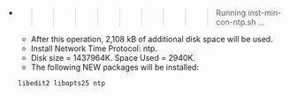 * >>>>>>>>> Running inst-min-con-ntp.sh ...
  * After this operation, 2,108 kB of additional disk space will be used.
  * Install Network Time Protocol: ntp.
  * Disk size = 1437964K. Space Used = 2940K.
  * The following NEW packages will be installed:
  ```bash
  libedit2 libopts25 ntp
  ```
